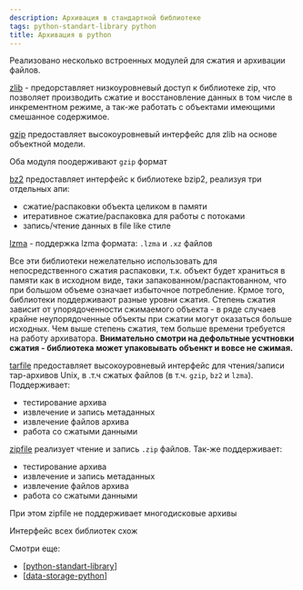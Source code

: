 ```yaml
---
description: Архивация в стандартной библиотеке
tags: python-standart-library python
title: Архивация в python
---
```

Реализовано несколько встроенных модулей для сжатия и архивации файлов.

[zlib](https://docs.python.org/3/library/zlib.html#module-zlib) - предорставляет низкоуровневый доступ к библиотеке zip, что позволяет производить сжатие и восстановление данных в том числе в инкрементном режиме, а так-же работать с объектами имеющими смешанное содержимое.

[gzip](https://docs.python.org/3/library/gzip.html#module-gzip) предоставляет высокоуровневый интерфейс для zlib на основе объектной модели.

Оба модуля поодерживают `gzip` формат

[bz2](https://docs.python.org/3/library/archiving.html) предоставляет интерфейс к библиотеке bzip2, реализуя три отдельных апи:

- сжатие/распаковки объекта целиком в памяти
- итеративное сжатие/распаковка для работы с потоками
- запись/чтение данных в file like стиле

[lzma](https://docs.python.org/3/library/lzma.html) - поддержка lzma формата: `.lzma` и `.xz` файлов

Все эти библиотеки нежелательно использовать для непосредственного сжатия распаковки, т.к. объект будет храниться в памяти как в исходном виде, таки  запакованном/распактованном, что при большом объеме означает избыточное потребление. Крмое того, библиотеки поддерживают разные уровни сжатия. Степень сжатия зависит от упорядоченности сжимаемого объекта - в ряде случаев крайне неупорядоченные объекты при сжатии могут оказаться больше исходных. Чем выше степень сжатия, тем больше времени требуется на работу архиватора. **Внимательно смотри на дефольтные усчтновки сжатия - библиотека может упаковывать объенкт и вовсе не сжимая.**

[tarfile](https://docs.python.org/3/library/tarfile.html) предоставляет высокоуровневый интерфейс для чтения/записи тар-архивов Unix, в .т.ч сжатых файлов (в т.ч. `gzip`, `bz2` и `lzma`). Поддерживает:

- тестирование архива
- извлечение и запись метаданных
- извлечение файлов архива
- работа со сжатыми данными

[zipfile](https://docs.python.org/3/library/zipfile.html) реализует чтение и запись `.zip` файлов. Так-же поддерживает:

- тестирование архива
- извлечение и запись метаданных
- извлечение файлов архива
- работа со сжатыми данными

При этом zipfile не поддерживает многодисковые архивы

Интерфейс всех библиотек схож

Смотри еще:

- [[python-standart-library]]
- [[data-storage-python]]

[//begin]: # "Autogenerated link references for markdown compatibility"
[python-standart-library]: ..%2Flists%2Fpython-standart-library "Стандартная библиотека python и полезные ресурсы"
[data-storage-python]: data-storage-python "Pickle, shelve, dbm"
[//end]: # "Autogenerated link references"